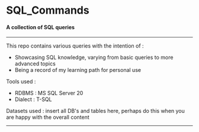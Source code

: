 # SQL_Commands

#### A collection of SQL queries
---

This repo contains various queries with the intention of : 

 - Showcasing SQL knowledge, varying from basic queries to more advanced topics
 - Being a record of my learning path for personal use

Tools used :

- RDBMS : MS SQL Server 20
- Dialect : T-SQL

Datasets used : insert all DB's and tables here, perhaps do this when you are happy with the overall content



---


